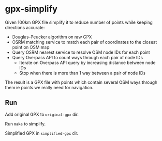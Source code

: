 # gpx-simplify

Given 100km GPX file simplify it to reduce number of points while keeping directions accurate:

- Douglas–Peucker algorithm on raw GPX
- OSRM matching service to match each pair of coordinates to the closest point on OSM map
- Query OSRM nearest service to resolve OSM node IDs for each point
- Query Overpass API to count ways through each pair of node IDs
  - Iterate on Overpass API query by increasing distance between node IDs
  - Stop when there is more than 1 way between a pair of node IDs

The result is a GPX file with points which contain several OSM ways through them ie points we really need for navigation.

## Run

Add original GPX to `original-gpx` dir.

Run `make` to simplify.

Simplified GPX in `simplified-gpx` dir.
